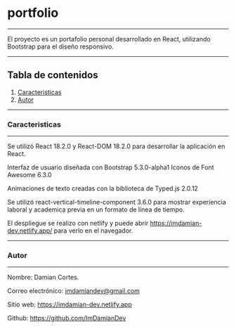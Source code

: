 # portfolio
***
El proyecto es un portafolio personal desarrollado en React, utilizando Bootstrap para el diseño responsivo.
***
## Tabla de contenidos
1. [Caracteristicas](#caracteristicas)
2. [Autor](#autor)
***
### Caracteristicas
***
Se utilizó React 18.2.0 y React-DOM 18.2.0 para desarrollar la aplicación en React.

Interfaz de usuario diseñada con Bootstrap 5.3.0-alpha1
Iconos de Font Awesome 6.3.0

Animaciones de texto creadas con la biblioteca de Typed.js 2.0.12

Se utilizó react-vertical-timeline-component 3.6.0 para mostrar experiencia laboral y academica previa en un formato de línea de tiempo.

El despliegue se realizo con netlify y puede abrir https://imdamian-dev.netlify.app/ para verlo en el navegador.
***
### Autor
***
Nombre: Damian Cortes.

Correo electrónico: imdamiandev@gmail.com

Sitio web: https://imdamian-dev.netlify.app

Github: https://github.com/ImDamianDev
